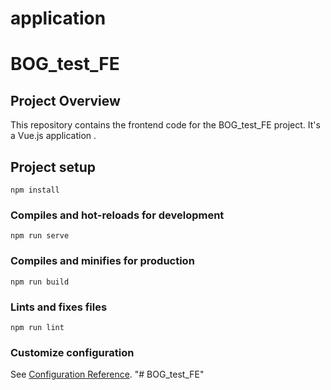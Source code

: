 # application

# BOG_test_FE

## Project Overview

This repository contains the frontend code for the BOG_test_FE project. It's a Vue.js application .

## Project setup
```
npm install
```

### Compiles and hot-reloads for development
```
npm run serve
```

### Compiles and minifies for production
```
npm run build
```

### Lints and fixes files
```
npm run lint
```

### Customize configuration
See [Configuration Reference](https://cli.vuejs.org/config/).
"# BOG_test_FE" 
